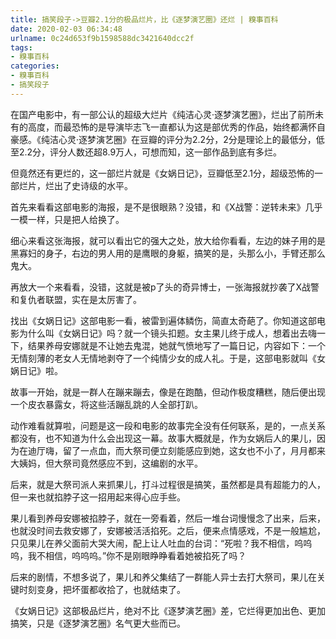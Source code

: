 ```yaml
---
title: 搞笑段子->豆瓣2.1分的极品烂片，比《逐梦演艺圈》还烂 | 糗事百科
date: 2020-02-03 06:34:48
urlname: 0c24d653f9b1598588dc3421640dcc2f
tags: 
- 糗事百科
categories:
- 糗事百科
- 搞笑段子
---
```

在国产电影中，有一部公认的超级大烂片《纯洁心灵·逐梦演艺圈》，烂出了前所未有的高度，而最恐怖的是导演毕志飞一直都认为这是部优秀的作品，始终都满怀自豪感。《纯洁心灵·逐梦演艺圈》在豆瓣的评分为2.2分，2分是理论上的最低分，低至2.2分，评分人数还超8.9万人，可想而知，这一部作品到底有多烂。

但竟然还有更烂的，这一部烂片就是《女娲日记》，豆瓣低至2.1分，超级恐怖的一部烂片，烂出了史诗级的水平。

首先来看看这部电影的海报，是不是很眼熟？没错，和《X战警：逆转未来》几乎一模一样，只是把人给换了。

细心来看这张海报，就可以看出它的强大之处，放大给你看看，左边的妹子用的是黑寡妇的身子，右边的男人用的是鹰眼的身躯，搞笑的是，头那么小，手臂还那么鬼大。

再放大一个来看看，没错，这就是被p了头的奇异博士，一张海报就抄袭了X战警和复仇者联盟，实在是太厉害了。

找出《女娲日记》这部电影一看，被雷到遍体鳞伤，简直太奇葩了。你知道这部电影为什么叫《女娲日记》吗？就一个镜头扣题。女主果儿终于成人，想着出去嗨一下，结果养母安娜就是不让她去鬼混，她就气愤地写了一篇日记，内容如下：一个无情刻薄的老女人无情地剥夺了一个纯情少女的成人礼。于是，这部电影就叫《女娲日记》啦。

故事一开始，就是一群人在蹦来蹦去，像是在跑酷，但动作极度糟糕，随后便出现一个皮衣暴露女，将这些活蹦乱跳的人全部打趴。

动作难看就算啦，问题是这一段和电影的故事完全没有任何联系，是的，一点关系都没有，也不知道为什么会出现这一幕。故事大概就是，作为女娲后人的果儿，因为在迪厅嗨，留了一点血，而大祭司便立刻能感应到她，这女也不小了，月月都来大姨妈，但大祭司竟然感应不到，这编剧的水平。

后来，就是大祭司派人来抓果儿，打斗过程很是搞笑，虽然都是具有超能力的人，但一来也就掐脖子这一招用起来得心应手些。

果儿看到养母安娜被掐脖子，就在一旁看着，然后一堆台词慢慢念了出来，后来，也就没时间去救安娜了，安娜被活活掐死。之后，便来点情感戏，不是一般尴尬，只见果儿在养父面前大哭大闹，配上让人吐血的台词：“死啦？我不相信，呜呜呜，我不相信，呜呜呜。”你不是刚眼睁睁看着她被掐死了吗？

后来的剧情，不想多说了，果儿和养父集结了一群能人异士去打大祭司，果儿在关键时刻变身，把坏蛋都收拾了，也就结束了。

《女娲日记》这部极品烂片，绝对不比《逐梦演艺圈》差，它烂得更加出色、更加搞笑，只是《逐梦演艺圈》名气更大些而已。


